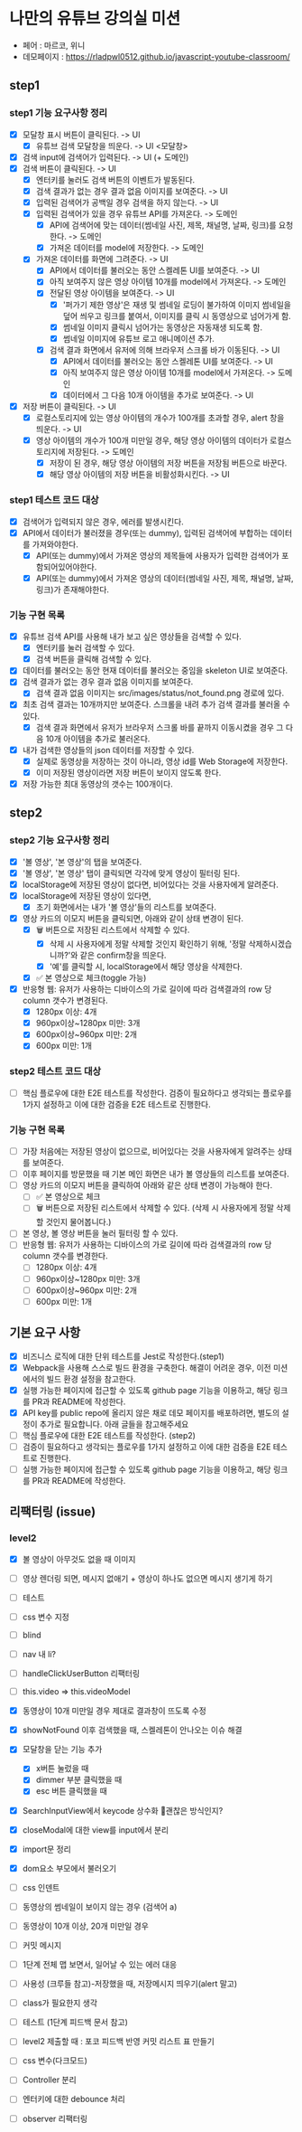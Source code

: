 # 나만의 유튜브 강의실 미션

- 페어 : 마르코, 위니
- 데모페이지 : https://rladpwl0512.github.io/javascript-youtube-classroom/
## step1 
### step1 기능 요구사항 정리
- [x] 모달창 표시 버튼이 클릭된다. -> UI
  - [x] 유튜브 검색 모달창을 띄운다. -> UI
<모달창>
- [x] 검색 input에 검색어가 입력된다. -> UI (+ 도메인)
- [x] 검색 버튼이 클릭된다. -> UI
  - [x] 엔터키를 눌러도 검색 버튼의 이벤트가 발동된다. 
  - [x] 검색 결과가 없는 경우 결과 없음 이미지를 보여준다. -> UI
  - [x] 입력된 검색어가 공백일 경우 검색을 하지 않는다. -> UI
  - [x] 입력된 검색어가 있을 경우 유튜브 API를 가져온다. -> 도메인 
    - [x] API에 검색어에 맞는 데이터(썸네일 사진, 제목, 채널명, 날짜, 링크)를 요청한다. -> 도메인
    - [x] 가져온 데이터를 model에 저장한다. -> 도메인
  - [x] 가져온 데이터를 화면에 그려준다. -> UI
    - [x] API에서 데이터를 불러오는 동안 스켈레톤 UI를 보여준다. -> UI
    - [x] 아직 보여주지 않은 영상 아이템 10개를 model에서 가져온다. -> 도메인
    - [x] 전달된 영상 아이템을 보여준다. -> UI
      - [x] '퍼가기 제한 영상'은 재생 및 썸네일 로딩이 불가하여 이미지 썸네일을 덮어 씌우고 링크를 붙여서, 이미지를 클릭 시 동영상으로 넘어가게 함. 
      - [x] 썸네일 이미지 클릭시 넘어가는 동영상은 자동재생 되도록 함.
      - [x] 썸네일 이미지에 유튜브 로고 애니메이션 추가.
    - [x] 검색 결과 화면에서 유저에 의해 브라우저 스크롤 바가 이동된다. -> UI
      - [x] API에서 데이터를 불러오는 동안 스켈레톤 UI를 보여준다. -> UI
      - [x] 아직 보여주지 않은 영상 아이템 10개를 model에서 가져온다. -> 도메인
      - [x] 데이터에서 그 다음 10개 아이템을 추가로 보여준다. -> UI
- [x] 저장 버튼이 클릭된다. -> UI
  - [x] 로컬스토리지에 있는 영상 아이템의 개수가 100개를 초과할 경우, alert 창을 띄운다. -> UI
  - [x] 영상 아이템의 개수가 100개 미만일 경우, 해당 영상 아이템의 데이터가 로컬스토리지에 저장된다. -> 도메인
    - [x] 저장이 된 경우, 해당 영상 아이템의 저장 버튼을 저장됨 버튼으로 바꾼다. 
    - [x] 해당 영상 아이템의 저장 버튼을 비활성화시킨다. -> UI

### step1 테스트 코드 대상
- [x] 검색어가 입력되지 않은 경우, 에러를 발생시킨다. 
- [x] API에서 데이터가 불러졌을 경우(또는 dummy), 입력된 검색어에 부합하는 데이터를 가져와야한다.
  - [x] API(또는 dummy)에서 가져온  영상의 제목들에 사용자가 입력한 검색어가 포함되어있어야한다.
  - [x] API(또는 dummy)에서 가져온  영상의 데이터(썸네일 사진, 제목, 채널명, 날짜, 링크)가 존재해야한다.

### 기능 구현 목록 
- [x] 유튜브 검색 API를 사용해 내가 보고 싶은 영상들을 검색할 수 있다.
  - [x] 엔터키를 눌러 검색할 수 있다.
  - [x] 검색 버튼을 클릭해 검색할 수 있다.
- [x] 데이터를 불러오는 동안 현재 데이터를 불러오는 중임을 skeleton UI로 보여준다.
- [x] 검색 결과가 없는 경우 결과 없음 이미지를 보여준다.
  - [x] 검색 결과 없음 이미지는 src/images/status/not_found.png 경로에 있다.
- [x] 최초 검색 결과는 10개까지만 보여준다. 스크롤을 내려 추가 검색 결과를 불러올 수 있다.
  - [x] 검색 결과 화면에서 유저가 브라우저 스크롤 바를 끝까지 이동시켰을 경우 그 다음 10개 아이템을 추가로 불러온다.
- [x] 내가 검색한 영상들의 json 데이터를 저장할 수 있다.
  - [x] 실제로 동영상을 저장하는 것이 아니라, 영상 id를 Web Storage에 저장한다.
  - [x] 이미 저장된 영상이라면 저장 버튼이 보이지 않도록 한다.
- [x] 저장 가능한 최대 동영상의 갯수는 100개이다.

## step2
### step2 기능 요구사항 정리
- [x] '볼 영상', '본 영상'의 탭을 보여준다. 
- [x] '볼 영상', '본 영상' 탭이 클릭되면 각각에 맞게 영상이 필터링 된다. 
- [x] localStorage에 저장된 영상이 없다면, 비어있다는 것을 사용자에게 알려준다.  
- [x] localStorage에 저장된 영상이 있다면, 
  - [x] 초기 화면에서는 내가 '볼 영상'들의 리스트를 보여준다.
- [x] 영상 카드의 이모지 버튼을 클릭되면, 아래와 같이 상태 변경이 된다. 
    - [x] 🗑️ 버튼으로 저장된 리스트에서 삭제할 수 있다. 
      - [x] 삭제 시 사용자에게 정말 삭제할 것인지 확인하기 위해, '정말 삭제하시겠습니까?'와 같은 confirm창을 띄운다. 
      - [x] '예'를 클릭할 시, localStorage에서 해당 영상을 삭제한다.  
    - [x] ✅ 본 영상으로 체크(toggle 가능)   
- [x] 반응형 웹: 유저가 사용하는 디바이스의 가로 길이에 따라 검색결과의 row 당 column 갯수가 변경된다.
  - [x] 1280px 이상: 4개
  - [x] 960px이상~1280px 미만: 3개
  - [x] 600px이상~960px 미만: 2개
  - [x] 600px 미만: 1개

### step2 테스트 코드 대상
- [ ] 핵심 플로우에 대한 E2E 테스트를 작성한다. 검증이 필요하다고 생각되는 플로우를 1가지 설정하고 이에 대한 검증을 E2E 테스트로 진행한다.
### 기능 구현 목록 
- [ ] 가장 처음에는 저장된 영상이 없으므로, 비어있다는 것을 사용자에게 알려주는 상태를 보여준다.
- [ ] 이후 페이지를 방문했을 때 기본 메인 화면은 내가 볼 영상들의 리스트를 보여준다.
- [ ] 영상 카드의 이모지 버튼을 클릭하여 아래와 같은 상태 변경이 가능해야 한다.
  - [ ] ✅ 본 영상으로 체크
  - [ ] 🗑️ 버튼으로 저장된 리스트에서 삭제할 수 있다. (삭제 시 사용자에게 정말 삭제할 것인지 물어봅니다.)
- [ ] 본 영상, 볼 영상 버튼을 눌러 필터링 할 수 있다.
- [ ] 반응형 웹: 유저가 사용하는 디바이스의 가로 길이에 따라 검색결과의 row 당 column 갯수를 변경한다.
  - [ ] 1280px 이상: 4개
  - [ ] 960px이상~1280px 미만: 3개
  - [ ] 600px이상~960px 미만: 2개
  - [ ] 600px 미만: 1개

## 기본 요구 사항 
- [x] 비즈니스 로직에 대한 단위 테스트를 Jest로 작성한다.(step1)
- [x] Webpack을 사용해 스스로 빌드 환경을 구축한다. 해결이 어려운 경우, 이전 미션에서의 빌드 환경 설정을 참고한다.
- [x] 실행 가능한 페이지에 접근할 수 있도록 github page 기능을 이용하고, 해당 링크를 PR과 README에 작성한다.
- [x] API key를 public repo에 올리지 않은 채로 데모 페이지를 배포하려면, 별도의 설정이 추가로 필요합니다. 아래 글들을 참고해주세요
- [ ] 핵심 플로우에 대한 E2E 테스트를 작성한다. (step2)
- [ ] 검증이 필요하다고 생각되는 플로우를 1가지 설정하고 이에 대한 검증을 E2E 테스트로 진행한다.
- [ ] 실행 가능한 페이지에 접근할 수 있도록 github page 기능을 이용하고, 해당 링크를 PR과 README에 작성한다.
## 리팩터링 (issue)
### level2 
- [x] 볼 영상이 아무것도 없을 때 이미지 
- [ ] 영상 렌더링 되면, 메시지 없애기 + 영상이 하나도 없으면 메시지 생기게 하기 
- [ ] 테스트 

- [ ] css 변수 지정 
- [ ] blind
- [ ] nav 내 li? 
- [ ] handleClickUserButton 리팩터링 
- [ ] this.video => this.videoModel

- [x] 동영상이 10개 미만일 경우 제대로 결과창이 뜨도록 수정 
- [x] showNotFound 이후 검색했을 때, 스켈레톤이 안나오는 이슈 해결 
- [x] 모달창을 닫는 기능 추가 
  - [x] x버튼 눌렀을 때 
  - [x] dimmer 부분 클릭했을 때 
  - [x] esc 버튼 클릭했을 때 
- [x] SearchInputView에서 keycode 상수화 🤔괜찮은 방식인지? 
- [x] closeModal에 대한 view를 input에서 분리 
- [x] import문 정리 
- [x] dom요소 부모에서 불러오기 
- [ ] css 인덴트 
- [ ] 동영상의 썸네일이 보이지 않는 경우 (검색어 a)
- [ ] 동영상이 10개 이상, 20개 미만일 경우 
- [ ] 커밋 메시지 
- [ ] 1단계 전체 맵 보면서, 일어날 수 있는 에러 대응 
- [ ] 사용성 (크루들 참고)-저장했을 때, 저장메시지 띄우기(alert 말고)
- [ ] class가 필요한지 생각 
- [ ] 테스트 (1단계 피드백 문서 참고)

- [ ] level2 제출할 때 : 포코 피드백 반영 커밋 리스트 표 만들기 
- [ ] css 변수(다크모드)
- [ ] Controller 분리 
- [ ] 엔터키에 대한 debounce 처리 
- [ ] observer 리팩터링 
